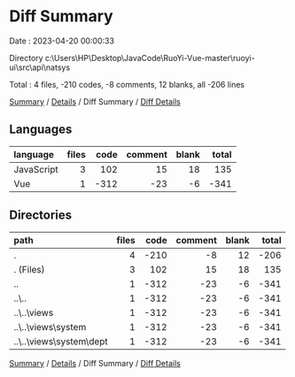 # Diff Summary

Date : 2023-04-20 00:00:33

Directory c:\\Users\\HP\\Desktop\\JavaCode\\RuoYi-Vue-master\\ruoyi-ui\\src\\api\\natsys

Total : 4 files,  -210 codes, -8 comments, 12 blanks, all -206 lines

[Summary](results.md) / [Details](details.md) / Diff Summary / [Diff Details](diff-details.md)

## Languages
| language | files | code | comment | blank | total |
| :--- | ---: | ---: | ---: | ---: | ---: |
| JavaScript | 3 | 102 | 15 | 18 | 135 |
| Vue | 1 | -312 | -23 | -6 | -341 |

## Directories
| path | files | code | comment | blank | total |
| :--- | ---: | ---: | ---: | ---: | ---: |
| . | 4 | -210 | -8 | 12 | -206 |
| . (Files) | 3 | 102 | 15 | 18 | 135 |
| .. | 1 | -312 | -23 | -6 | -341 |
| ..\\.. | 1 | -312 | -23 | -6 | -341 |
| ..\\..\\views | 1 | -312 | -23 | -6 | -341 |
| ..\\..\\views\\system | 1 | -312 | -23 | -6 | -341 |
| ..\\..\\views\\system\\dept | 1 | -312 | -23 | -6 | -341 |

[Summary](results.md) / [Details](details.md) / Diff Summary / [Diff Details](diff-details.md)